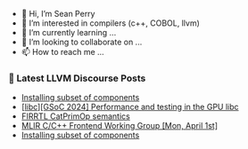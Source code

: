 - 👋 Hi, I’m Sean Perry
- 👀 I’m interested in compilers (c++, COBOL, llvm)
- 🌱 I’m currently learning ...
- 💞️ I’m looking to collaborate on ...
- 📫 How to reach me ...

<!---
s66perry/s66perry is a ✨ special ✨ repository because its `README.md` (this file) appears on your GitHub profile.
You can click the Preview link to take a look at your changes.
--->
### 📕 Latest LLVM Discourse Posts

<!-- DISCOURSE-LLVM:START -->
- [Installing subset of components](https://discourse.llvm.org/t/installing-subset-of-components/77881#post_2)
- [[libc][GSoC 2024] Performance and testing in the GPU libc](https://discourse.llvm.org/t/libc-gsoc-2024-performance-and-testing-in-the-gpu-libc/77042?page=3#post_52)
- [FIRRTL CatPrimOp semantics](https://discourse.llvm.org/t/firrtl-catprimop-semantics/77885#post_1)
- [MLIR C/C++ Frontend Working Group [Mon, April 1st]](https://discourse.llvm.org/t/mlir-c-c-frontend-working-group-mon-april-1st/77883#post_1)
- [Installing subset of components](https://discourse.llvm.org/t/installing-subset-of-components/77881#post_1)
<!-- DISCOURSE-LLVM:END -->
